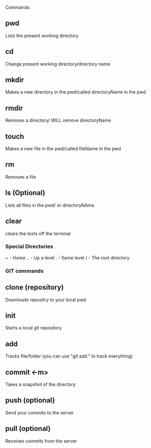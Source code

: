 Commands:

## pwd
Lists the present working directory

## cd <directory name>
Change present working directory/directory name

## mkdir <directoryName>
Makes a new directory in the pwd/called directoryName in the pwd

## rmdir <directoryName>
Removes a directory/ WILL remove directoryName

## touch <fileName>
Makes a new file in the pwd/called fileName in the pwd

## rm <fileName>
Removes a file

## ls <directoryName> (Optional)
Lists all files in the pwd/ or directoryNAme

## clear
clears the texts off the terminal

### Special Directories
~ - Home
.. - Up a level
. - Same level
/ - The root directory


### GIT commands

## clone <repoUr> (repository)
Downloads repositry to your local pwd

## init
Starts a local git repository

## add <file>
Tracks file/folder (you can use "git add." to track everything)

## commit <-m> <message>
Takes a snapshot of the directory

## push <server> <branch> (optional)
Send your commits to the server

## pull <server> <branch> (optional)
Receives commits from the server